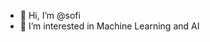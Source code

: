 - 👋 Hi, I’m @sofi
- 👀 I’m interested in Machine Learning and AI 


<!---
sofi1790/sofi1790 is a ✨ special ✨ repository because its `README.md` (this file) appears on your GitHub profile.
You can click the Preview link to take a look at your changes.
--->
